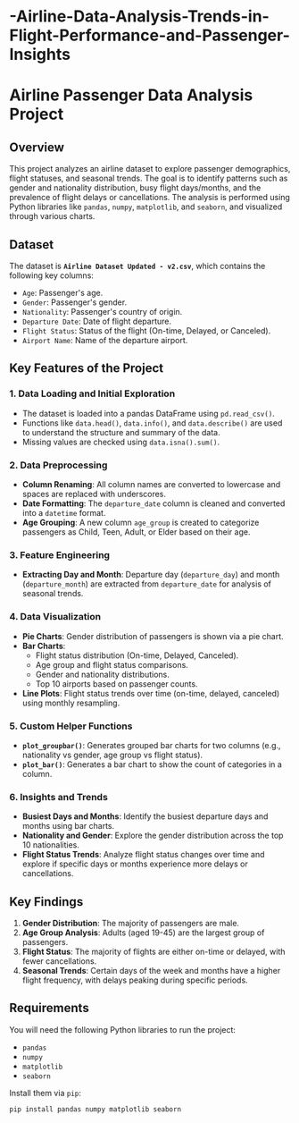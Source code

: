 # -Airline-Data-Analysis-Trends-in-Flight-Performance-and-Passenger-Insights

# Airline Passenger Data Analysis Project

## Overview

This project analyzes an airline dataset to explore passenger demographics, flight statuses, and seasonal trends. The goal is to identify patterns such as gender and nationality distribution, busy flight days/months, and the prevalence of flight delays or cancellations. The analysis is performed using Python libraries like `pandas`, `numpy`, `matplotlib`, and `seaborn`, and visualized through various charts.

## Dataset

The dataset is **`Airline Dataset Updated - v2.csv`**, which contains the following key columns:
- `Age`: Passenger's age.
- `Gender`: Passenger's gender.
- `Nationality`: Passenger's country of origin.
- `Departure Date`: Date of flight departure.
- `Flight Status`: Status of the flight (On-time, Delayed, or Canceled).
- `Airport Name`: Name of the departure airport.

## Key Features of the Project

### 1. Data Loading and Initial Exploration
- The dataset is loaded into a pandas DataFrame using `pd.read_csv()`.
- Functions like `data.head()`, `data.info()`, and `data.describe()` are used to understand the structure and summary of the data.
- Missing values are checked using `data.isna().sum()`.

### 2. Data Preprocessing
- **Column Renaming**: All column names are converted to lowercase and spaces are replaced with underscores.
- **Date Formatting**: The `departure_date` column is cleaned and converted into a `datetime` format.
- **Age Grouping**: A new column `age_group` is created to categorize passengers as Child, Teen, Adult, or Elder based on their age.

### 3. Feature Engineering
- **Extracting Day and Month**: Departure day (`departure_day`) and month (`departure_month`) are extracted from `departure_date` for analysis of seasonal trends.
  
### 4. Data Visualization
- **Pie Charts**: Gender distribution of passengers is shown via a pie chart.
- **Bar Charts**: 
  - Flight status distribution (On-time, Delayed, Canceled).
  - Age group and flight status comparisons.
  - Gender and nationality distributions.
  - Top 10 airports based on passenger counts.
- **Line Plots**: Flight status trends over time (on-time, delayed, canceled) using monthly resampling.

### 5. Custom Helper Functions
- **`plot_groupbar()`**: Generates grouped bar charts for two columns (e.g., nationality vs gender, age group vs flight status).
- **`plot_bar()`**: Generates a bar chart to show the count of categories in a column.

### 6. Insights and Trends
- **Busiest Days and Months**: Identify the busiest departure days and months using bar charts.
- **Nationality and Gender**: Explore the gender distribution across the top 10 nationalities.
- **Flight Status Trends**: Analyze flight status changes over time and explore if specific days or months experience more delays or cancellations.

## Key Findings

1. **Gender Distribution**: The majority of passengers are male.
2. **Age Group Analysis**: Adults (aged 19-45) are the largest group of passengers.
3. **Flight Status**: The majority of flights are either on-time or delayed, with fewer cancellations.
4. **Seasonal Trends**: Certain days of the week and months have a higher flight frequency, with delays peaking during specific periods.

## Requirements

You will need the following Python libraries to run the project:
- `pandas`
- `numpy`
- `matplotlib`
- `seaborn`

Install them via `pip`:
```bash
pip install pandas numpy matplotlib seaborn

